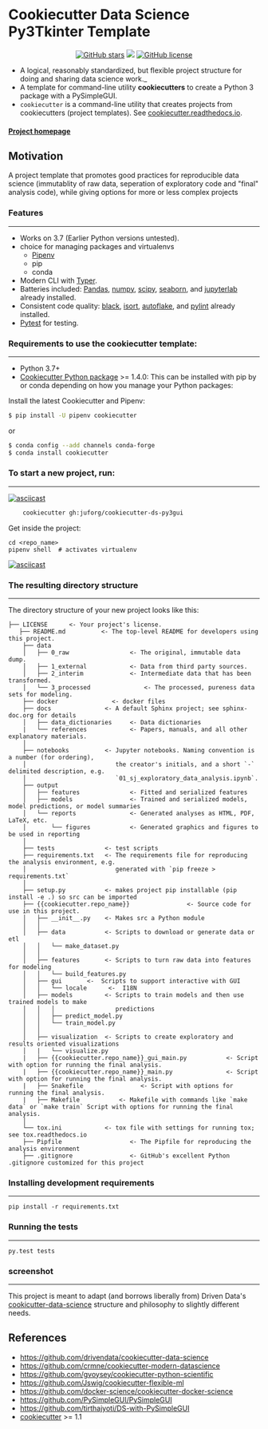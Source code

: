 # Cookiecutter Data Science Py3Tkinter Template
<p align="center">
<a href="https://github.com/juforg/cookiecutter-ds-py3gui/stargazers"><img alt="GitHub stars" src="https://img.shields.io/github/stars/juforg/cookiecutter-ds-py3gui?style=social"></a>
    <a>
        <img src="https://img.shields.io/badge/Python-3.x-informational" />
    </a>
    <a href="https://github.com/juforg/cookiecutter-ds-py3gui/blob/main/LICENSE"><img alt="GitHub license" src="https://img.shields.io/github/license/juforg/cookiecutter-ds-py3gui?color=blue"></a>
</p>


- A logical, reasonably standardized, but flexible project structure for doing and sharing data science work._
- A template for command-line utility **cookiecutters** to create a Python 3 package with a PySimpleGUI.
- `cookiecutter` is a command-line utility that creates projects from 
cookiecutters (project templates). See
[cookiecutter.readthedocs.io](https://cookiecutter.readthedocs.io/en/1.7.0/index.html).

#### [Project homepage](https://github.com/juforg/cookiecutter-ds-py3gui/)

## Motivation

A project template that promotes good practices for reproducible 
data science (immutablity of raw data, seperation of exploratory code and 
"final" analysis code), while giving options for more or less complex projects

### Features
-----------

* Works on 3.7 (Earlier Python versions untested).
* choice for managing packages and virtualenvs
    - [Pipenv] 
    - pip
    - conda
* Modern CLI with [Typer].
* Batteries included: [Pandas], [numpy], [scipy], [seaborn], and [jupyterlab] already installed.
* Consistent code quality: [black], [isort], [autoflake], and [pylint] already installed.
* [Pytest] for testing.

### Requirements to use the cookiecutter template:
-----------
 - Python 3.7+
 - [Cookiecutter Python package](http://cookiecutter.readthedocs.org/en/latest/installation.html) >= 1.4.0: This can be installed with pip by or conda depending on how you manage your Python packages:

Install the latest Cookiecutter and Pipenv:
``` bash
$ pip install -U pipenv cookiecutter
```

or

``` bash
$ conda config --add channels conda-forge
$ conda install cookiecutter
```

### To start a new project, run:
------------
[![asciicast](https://asciinema.org/a/uyfETRhchKNX0FyQiuB2ZX3IY.svg)](https://asciinema.org/a/uyfETRhchKNX0FyQiuB2ZX3IY)
```bash
    cookiecutter gh:juforg/cookiecutter-ds-py3gui
```

Get inside the project:

    cd <repo_name>
    pipenv shell  # activates virtualenv

[![asciicast](https://asciinema.org/a/244658.svg)](https://asciinema.org/a/244658)


### The resulting directory structure
------------

The directory structure of your new project looks like this: 

```
├── LICENSE      <- Your project's license.
   ├── README.md          <- The top-level README for developers using this project.
    ├── data
    │   ├── 0_raw                 <- The original, immutable data dump.
    │   ├── 1_external            <- Data from third party sources.
    │   ├── 2_interim             <- Intermediate data that has been transformed.
    │   └── 3_processed               <- The processed, pureness data sets for modeling.
    ├── docker               <- docker files
    ├── docs               <- A default Sphinx project; see sphinx-doc.org for details
    │   ├── data_dictionaries     <- Data dictionaries
    |   └── references            <- Papers, manuals, and all other explanatory materials.
    │
    ├── notebooks          <- Jupyter notebooks. Naming convention is a number (for ordering),
    │                         the creator's initials, and a short `-` delimited description, e.g.
    │                         `01_sj_exploratory_data_analysis.ipynb`.
    ├── output
    │   ├── features              <- Fitted and serialized features
    │   ├── models                <- Trained and serialized models, model predictions, or model summaries
    │   └── reports               <- Generated analyses as HTML, PDF, LaTeX, etc.
    │       └── figures           <- Generated graphics and figures to be used in reporting
    │
    ├── tests              <- test scripts
    ├── requirements.txt   <- The requirements file for reproducing the analysis environment, e.g.
    │                         generated with `pip freeze > requirements.txt`
    │
    ├── setup.py           <- makes project pip installable (pip install -e .) so src can be imported
    ├── {{cookiecutter.repo_name}}                <- Source code for use in this project.
    │   ├── __init__.py    <- Makes src a Python module
    │   │
    │   ├── data           <- Scripts to download or generate data or etl
    │   │   └── make_dataset.py
    │   │
    │   ├── features       <- Scripts to turn raw data into features for modeling
    │   │   └── build_features.py
    │   ├── gui       <-  Scripts to support interactive with GUI
    │   │   └── locale      <-  I18N
    │   ├── models         <- Scripts to train models and then use trained models to make
    │   │   │                 predictions
    │   │   ├── predict_model.py
    │   │   └── train_model.py
    │   │
    │   ├── visualization  <- Scripts to create exploratory and results oriented visualizations
    │   |   └── visualize.py
    |   ├── {{cookiecutter.repo_name}}_gui_main.py           <- Script with option for running the final analysis.
    |   ├── {{cookiecutter.repo_name}}_main.py               <- Script with option for running the final analysis.
    |   ├── Snakefile                <- Script with options for running the final analysis.
    |   ├── Makefile           <- Makefile with commands like `make data` or `make train` Script with options for running the final analysis.
    │
    └── tox.ini            <- tox file with settings for running tox; see tox.readthedocs.io
    ├── Pipfile                   <- The Pipfile for reproducing the analysis environment
    ├── .gitignore                <- GitHub's excellent Python .gitignore customized for this project
```


### Installing development requirements
------------

    pip install -r requirements.txt

### Running the tests
------------

    py.test tests


### screenshot
----------

This project is meant to adapt (and borrows liberally from) Driven Data's 
[cookicutter-data-science](https://drivendata.github.io/cookiecutter-data-science#keep-secrets-and-configuration-out-of-version-control) 
structure and philosophy to slightly different needs.

## References
- https://github.com/drivendata/cookiecutter-data-science
- https://github.com/crmne/cookiecutter-modern-datascience
- https://github.com/gvoysey/cookiecutter-python-scientific
- https://github.com/Jswig/cookiecutter-flexible-ml
- https://github.com/docker-science/cookiecutter-docker-science
- https://github.com/PySimpleGUI/PySimpleGUI
- https://github.com/tirthajyoti/DS-with-PySimpleGUI
- [cookiecutter](https://cookiecutter.readthedocs.io/en/1.7.0/min) >= 1.1


[Cookiecutter]: https://github.com/audreyr/cookiecutter
[Pipenv]: https://pipenv.pypa.io/en/latest/
[Weights and Biases]: https://www.wandb.com/
[MLFlow]: https://mlflow.org/
[asyncio]: https://docs.python.org/3/library/asyncio.html
[Typer]: https://typer.tiangolo.com/
[Pandas]: https://pandas.pydata.org/
[numpy]: https://numpy.org/
[scipy]: https://www.scipy.org/
[seaborn]: https://seaborn.pydata.org/
[jupyterlab]: https://jupyterlab.readthedocs.io/en/stable/
[black]: https://github.com/psf/black
[isort]: https://github.com/timothycrosley/isort
[autoflake]: https://github.com/myint/autoflake
[pylint]: https://www.pylint.org/
[Pytest]: https://docs.pytest.org/en/latest/
[PySimpleGUI]: https://github.com/PySimpleGUI/PySimpleGUI